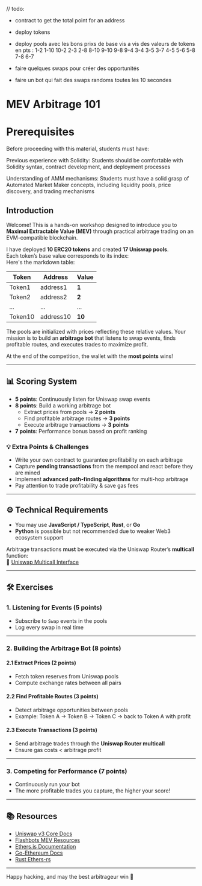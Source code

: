 // todo: 
- contract to get the total point for an address
- deploy tokens
- deploy pools avec les bons prixs de base vis a vis des valeurs de tokens en pts :
1-2
1-10
10-2
2-3
2-8
8-10
9-10
9-8
9-4
3-4
3-5
3-7
4-5
5-6
5-8
7-8
6-7
- faire quelques swaps pour créer des opportunités

- faire un bot qui fait des swaps randoms toutes les 10 secondes


# MEV Arbitrage 101

# Prerequisites

Before proceeding with this material, students must have:

Previous experience with Solidity: Students should be comfortable with Solidity syntax, contract development, and deployment processes

Understanding of AMM mechanisms: Students must have a solid grasp of Automated Market Maker concepts, including liquidity pools, price discovery, and trading mechanisms

## Introduction
Welcome! This is a hands-on workshop designed to introduce you to **Maximal Extractable Value (MEV)** through practical arbitrage trading on an EVM-compatible blockchain.  

I have deployed **10 ERC20 tokens** and created **17 Uniswap pools**.  
Each token’s base value corresponds to its index:  
Here's the markdown table:

| Token | Address | Value |
|-------|---------|-------|
| Token1 | address1 | **1** |
| Token2 | address2 | **2** |
| ... | ... | ... |
| Token10 | address10 | **10** | 

The pools are initialized with prices reflecting these relative values. Your mission is to build an **arbitrage bot** that listens to swap events, finds profitable routes, and executes trades to maximize profit.  

At the end of the competition, the wallet with the **most points** wins!

---

## 📊 Scoring System

- **5 points**: Continuously listen for Uniswap swap events  
- **8 points**: Build a working arbitrage bot  
  - Extract prices from pools → **2 points**  
  - Find profitable arbitrage routes → **3 points**  
  - Execute arbitrage transactions → **3 points**  
- **7 points**: Performance bonus based on profit ranking  

### 💡 Extra Points & Challenges
- Write your own contract to guarantee profitability on each arbitrage  
- Capture **pending transactions** from the mempool and react before they are mined  
- Implement **advanced path-finding algorithms** for multi-hop arbitrage  
- Pay attention to trade profitability & save gas fees

---

## ⚙️ Technical Requirements

- You may use **JavaScript / TypeScript**, **Rust**, or **Go**  
- **Python** is possible but not recommended due to weaker Web3 ecosystem support  

Arbitrage transactions **must** be executed via the Uniswap Router’s **multicall** function:  
🔗 [Uniswap Multicall Interface](https://github.com/Uniswap/v3-periphery/blob/main/contracts/interfaces/IMulticall.sol)

---

## 🛠 Exercises

### 1. Listening for Events (5 points)

* Subscribe to `Swap` events in the pools
* Log every swap in real time

---

### 2. Building the Arbitrage Bot (8 points)

#### 2.1 Extract Prices (2 points)

* Fetch token reserves from Uniswap pools
* Compute exchange rates between all pairs

#### 2.2 Find Profitable Routes (3 points)

* Detect arbitrage opportunities between pools
* Example: Token A → Token B → Token C → back to Token A with profit

#### 2.3 Execute Transactions (3 points)

* Send arbitrage trades through the **Uniswap Router multicall**
* Ensure gas costs < arbitrage profit

---

### 3. Competing for Performance (7 points)

* Continuously run your bot
* The more profitable trades you capture, the higher your score!


---

## 📚 Resources

* [Uniswap v3 Core Docs](https://docs.uniswap.org/contracts/v3/overview)
* [Flashbots MEV Resources](https://docs.flashbots.net/)
* [Ethers.js Documentation](https://docs.ethers.org/)
* [Go-Ethereum Docs](https://geth.ethereum.org/docs/)
* [Rust Ethers-rs](https://docs.rs/ethers/latest/ethers/)

---

Happy hacking, and may the best arbitrageur win 🚀

